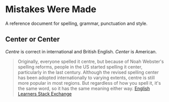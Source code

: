 # Mistakes Were Made
A reference document for spelling, grammar, punctuation and style.

## Center or Center
_Centre_ is correct in international and British English. _Center_ is American.

> Originally, everyone spelled it centre, but because of Noah Webster's spelling reforms, people in the US started spelling it center, particularly in the last century. Although the revised spelling center has been adopted internationally to varying extents, centre is still more popular in most regions. But regardless of how you spell it, it's the same word, so it has the same meaning either way. [English Learners Stack Exchange](http://ell.stackexchange.com/questions/11524/whats-the-difference-between-center-and-centre)
